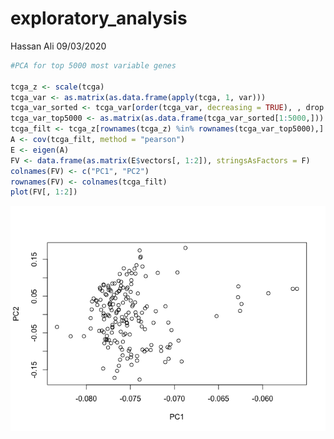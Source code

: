 exploratory\_analysis
================
Hassan Ali
09/03/2020

``` r
#PCA for top 5000 most variable genes

tcga_z <- scale(tcga)
tcga_var <- as.matrix(as.data.frame(apply(tcga, 1, var)))
tcga_var_sorted <- tcga_var[order(tcga_var, decreasing = TRUE), , drop = FALSE] 
tcga_var_top5000 <- as.matrix(as.data.frame(tcga_var_sorted[1:5000,]))
tcga_filt <- tcga_z[rownames(tcga_z) %in% rownames(tcga_var_top5000),]
A <- cov(tcga_filt, method = "pearson")
E <- eigen(A)
FV <- data.frame(as.matrix(E$vectors[, 1:2]), stringsAsFactors = F)
colnames(FV) <- c("PC1", "PC2")
rownames(FV) <- colnames(tcga_filt)
plot(FV[, 1:2])
```

![](exploratory_analysis_HA_files/figure-gfm/unnamed-chunk-1-1.png)<!-- -->
